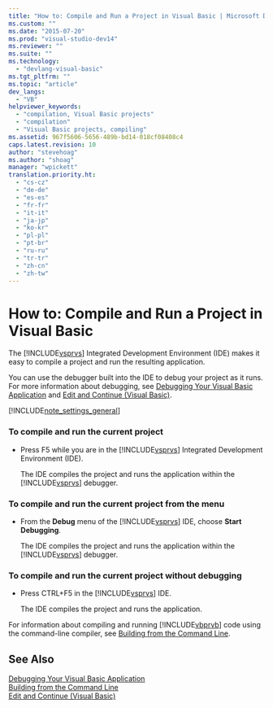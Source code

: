 ```yaml
---
title: "How to: Compile and Run a Project in Visual Basic | Microsoft Docs"
ms.custom: ""
ms.date: "2015-07-20"
ms.prod: "visual-studio-dev14"
ms.reviewer: ""
ms.suite: ""
ms.technology: 
  - "devlang-visual-basic"
ms.tgt_pltfrm: ""
ms.topic: "article"
dev_langs: 
  - "VB"
helpviewer_keywords: 
  - "compilation, Visual Basic projects"
  - "compilation"
  - "Visual Basic projects, compiling"
ms.assetid: 967f5606-5656-489b-bd14-018cf08408c4
caps.latest.revision: 10
author: "stevehoag"
ms.author: "shoag"
manager: "wpickett"
translation.priority.ht: 
  - "cs-cz"
  - "de-de"
  - "es-es"
  - "fr-fr"
  - "it-it"
  - "ja-jp"
  - "ko-kr"
  - "pl-pl"
  - "pt-br"
  - "ru-ru"
  - "tr-tr"
  - "zh-cn"
  - "zh-tw"
---
```

# How to: Compile and Run a Project in Visual Basic
The [!INCLUDE[vsprvs](../../../csharp/includes/vsprvs_md.md)] Integrated Development Environment (IDE) makes it easy to compile a project and run the resulting application.  
  
 You can use the debugger built into the IDE to debug your project as it runs. For more information about debugging, see [Debugging Your Visual Basic Application](../../../visual-basic/developing-apps/debugging.md) and [Edit and Continue (Visual Basic)](/visualstudio/debugger/edit-and-continue-visual-basic).  
  
 [!INCLUDE[note_settings_general](../../../csharp/language-reference/compiler-messages/includes/note_settings_general_md.md)]  
  
### To compile and run the current project  
  
-   Press F5 while you are in the [!INCLUDE[vsprvs](../../../csharp/includes/vsprvs_md.md)] Integrated Development Environment (IDE).  
  
     The IDE compiles the project and runs the application within the [!INCLUDE[vsprvs](../../../csharp/includes/vsprvs_md.md)] debugger.  
  
### To compile and run the current project from the menu  
  
-   From the **Debug** menu of the [!INCLUDE[vsprvs](../../../csharp/includes/vsprvs_md.md)] IDE, choose **Start Debugging**.  
  
     The IDE compiles the project and runs the application within the [!INCLUDE[vsprvs](../../../csharp/includes/vsprvs_md.md)] debugger.  
  
### To compile and run the current project without debugging  
  
-   Press CTRL+F5 in the [!INCLUDE[vsprvs](../../../csharp/includes/vsprvs_md.md)] IDE.  
  
     The IDE compiles the project and runs the application.  
  
 For information about compiling and running [!INCLUDE[vbprvb](../../../csharp/programming-guide/concepts/linq/includes/vbprvb_md.md)] code using the command-line compiler, see [Building from the Command Line](../../../visual-basic/reference/command-line-compiler/building-from-the-command-line.md).  
  
## See Also  
 [Debugging Your Visual Basic Application](../../../visual-basic/developing-apps/debugging.md)   
 [Building from the Command Line](../../../visual-basic/reference/command-line-compiler/building-from-the-command-line.md)   
 [Edit and Continue (Visual Basic)](/visualstudio/debugger/edit-and-continue-visual-basic)